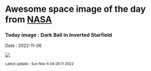 
# Awesome space image of the day from [NASA](https://api.nasa.gov/)

### Today image : Dark Ball in Inverted Starfield
Date : 2022-11-06

![](https://apod.nasa.gov/apod/image/2211/darksun_lafferty_960.jpg)

<small>Latest update : Sun Nov  6 04:26:11 2022</small>
        